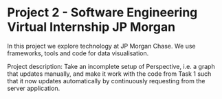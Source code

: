 # Project 2 - Software Engineering Virtual Internship JP Morgan

In this project we explore technology at JP Morgan Chase. We use frameworks, tools and code for data visualisation.

Project description:
Take an incomplete setup of Perspective, i.e. a graph that updates manually, and make it work with the code from Task 1 such that it now updates automatically by continuously requesting from the server application.
